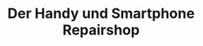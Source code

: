 ---
title: "Der Handy und Smartphone Repairshop"
url: /stuttgart/der-handy-und-smartphone-repairshop/
shop: Allgemein
---